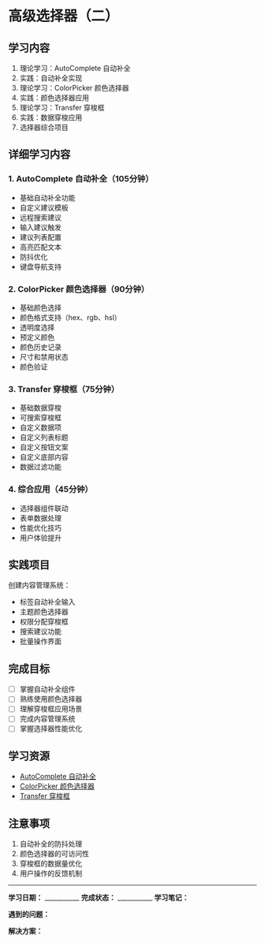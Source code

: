 # 高级选择器（二）

## 学习内容
1. 理论学习：AutoComplete 自动补全
2. 实践：自动补全实现
3. 理论学习：ColorPicker 颜色选择器
4. 实践：颜色选择器应用
5. 理论学习：Transfer 穿梭框
6. 实践：数据穿梭应用
7. 选择器综合项目

## 详细学习内容

### 1. AutoComplete 自动补全（105分钟）
- 基础自动补全功能
- 自定义建议模板
- 远程搜索建议
- 输入建议触发
- 建议列表配置
- 高亮匹配文本
- 防抖优化
- 键盘导航支持

### 2. ColorPicker 颜色选择器（90分钟）
- 基础颜色选择
- 颜色格式支持（hex、rgb、hsl）
- 透明度选择
- 预定义颜色
- 颜色历史记录
- 尺寸和禁用状态
- 颜色验证

### 3. Transfer 穿梭框（75分钟）
- 基础数据穿梭
- 可搜索穿梭框
- 自定义数据项
- 自定义列表标题
- 自定义按钮文案
- 自定义底部内容
- 数据过滤功能

### 4. 综合应用（45分钟）
- 选择器组件联动
- 表单数据处理
- 性能优化技巧
- 用户体验提升

## 实践项目
创建内容管理系统：
- 标签自动补全输入
- 主题颜色选择器
- 权限分配穿梭框
- 搜索建议功能
- 批量操作界面

## 完成目标
- [ ] 掌握自动补全组件
- [ ] 熟练使用颜色选择器
- [ ] 理解穿梭框应用场景
- [ ] 完成内容管理系统
- [ ] 掌握选择器性能优化

## 学习资源
- [AutoComplete 自动补全](https://element-plus.org/zh-CN/component/autocomplete.html)
- [ColorPicker 颜色选择器](https://element-plus.org/zh-CN/component/color-picker.html)
- [Transfer 穿梭框](https://element-plus.org/zh-CN/component/transfer.html)

## 注意事项
1. 自动补全的防抖处理
2. 颜色选择器的可访问性
3. 穿梭框的数据量优化
4. 用户操作的反馈机制

---

**学习日期：** ___________
**完成状态：** ___________
**学习笔记：**



**遇到的问题：**



**解决方案：**